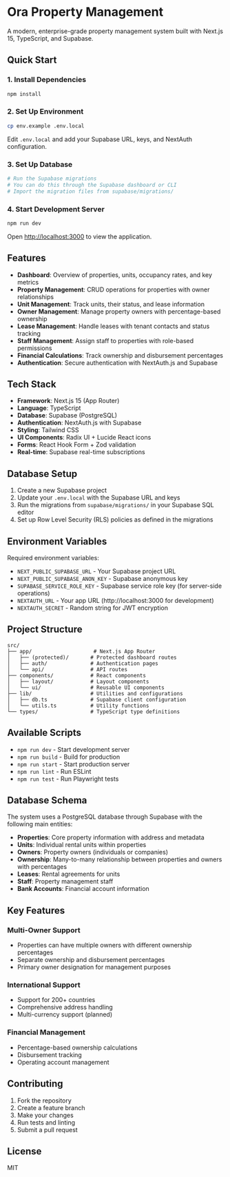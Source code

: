 # Ora Property Management

A modern, enterprise-grade property management system built with Next.js 15, TypeScript, and Supabase.

## Quick Start

### 1. Install Dependencies
```bash
npm install
```

### 2. Set Up Environment
```bash
cp env.example .env.local
```

Edit `.env.local` and add your Supabase URL, keys, and NextAuth configuration.

### 3. Set Up Database
```bash
# Run the Supabase migrations
# You can do this through the Supabase dashboard or CLI
# Import the migration files from supabase/migrations/
```

### 4. Start Development Server
```bash
npm run dev
```

Open [http://localhost:3000](http://localhost:3000) to view the application.

## Features

- **Dashboard**: Overview of properties, units, occupancy rates, and key metrics
- **Property Management**: CRUD operations for properties with owner relationships
- **Unit Management**: Track units, their status, and lease information
- **Owner Management**: Manage property owners with percentage-based ownership
- **Lease Management**: Handle leases with tenant contacts and status tracking
- **Staff Management**: Assign staff to properties with role-based permissions
- **Financial Calculations**: Track ownership and disbursement percentages
- **Authentication**: Secure authentication with NextAuth.js and Supabase

## Tech Stack

- **Framework**: Next.js 15 (App Router)
- **Language**: TypeScript
- **Database**: Supabase (PostgreSQL)
- **Authentication**: NextAuth.js with Supabase
- **Styling**: Tailwind CSS
- **UI Components**: Radix UI + Lucide React icons
- **Forms**: React Hook Form + Zod validation
- **Real-time**: Supabase real-time subscriptions

## Database Setup

1. Create a new Supabase project
2. Update your `.env.local` with the Supabase URL and keys
3. Run the migrations from `supabase/migrations/` in your Supabase SQL editor
4. Set up Row Level Security (RLS) policies as defined in the migrations

## Environment Variables

Required environment variables:

- `NEXT_PUBLIC_SUPABASE_URL` - Your Supabase project URL
- `NEXT_PUBLIC_SUPABASE_ANON_KEY` - Supabase anonymous key
- `SUPABASE_SERVICE_ROLE_KEY` - Supabase service role key (for server-side operations)
- `NEXTAUTH_URL` - Your app URL (http://localhost:3000 for development)
- `NEXTAUTH_SECRET` - Random string for JWT encryption

## Project Structure

```
src/
├── app/                    # Next.js App Router
│   ├── (protected)/       # Protected dashboard routes
│   ├── auth/              # Authentication pages
│   └── api/               # API routes
├── components/            # React components
│   ├── layout/            # Layout components
│   └── ui/                # Reusable UI components
├── lib/                   # Utilities and configurations
│   ├── db.ts              # Supabase client configuration
│   └── utils.ts           # Utility functions
└── types/                 # TypeScript type definitions
```

## Available Scripts

- `npm run dev` - Start development server
- `npm run build` - Build for production
- `npm run start` - Start production server
- `npm run lint` - Run ESLint
- `npm run test` - Run Playwright tests

## Database Schema

The system uses a PostgreSQL database through Supabase with the following main entities:

- **Properties**: Core property information with address and metadata
- **Units**: Individual rental units within properties
- **Owners**: Property owners (individuals or companies)
- **Ownership**: Many-to-many relationship between properties and owners with percentages
- **Leases**: Rental agreements for units
- **Staff**: Property management staff
- **Bank Accounts**: Financial account information

## Key Features

### Multi-Owner Support
- Properties can have multiple owners with different ownership percentages
- Separate ownership and disbursement percentages
- Primary owner designation for management purposes

### International Support
- Support for 200+ countries
- Comprehensive address handling
- Multi-currency support (planned)

### Financial Management
- Percentage-based ownership calculations
- Disbursement tracking
- Operating account management

## Contributing

1. Fork the repository
2. Create a feature branch
3. Make your changes
4. Run tests and linting
5. Submit a pull request

## License

MIT
